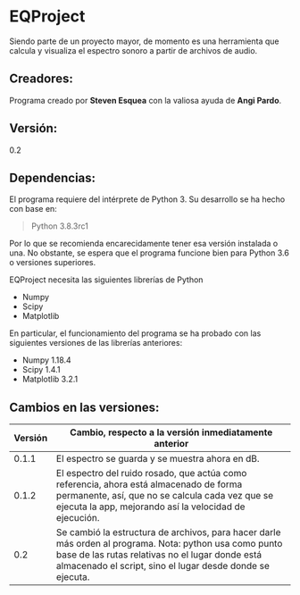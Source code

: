 # **EQProject**
Siendo parte de un proyecto mayor, de momento es una herramienta que calcula y visualiza el espectro sonoro a partir de archivos de audio.

## **Creadores:**
Programa creado por **Steven Esquea** con la valiosa ayuda de **Angi Pardo**.

## **Versión:**
0.2

## **Dependencias:**

El programa requiere del intérprete de Python 3. Su desarrollo se ha hecho con
base en:

> Python 3.8.3rc1

Por lo que se recomienda encarecidamente tener esa versión instalada o una. No
obstante, se espera que el programa funcione bien para Python 3.6 o versiones
superiores.

EQProject necesita las siguientes librerías de Python

* Numpy
* Scipy
* Matplotlib

En particular, el funcionamiento del programa se ha probado con las siguientes
versiones de las librerías anteriores:

* Numpy 1.18.4
* Scipy 1.4.1
* Matplotlib 3.2.1


## **Cambios en las versiones:**

Versión	|	Cambio, respecto a la versión inmediatamente anterior
-------	|	-----------------------------------------------------
0.1.1	|	El espectro se guarda y se muestra ahora en dB.
0.1.2	|	El espectro del ruido rosado, que actúa como referencia, ahora está almacenado de forma permanente, así, que no se calcula cada vez que se ejecuta la app, mejorando así la velocidad de ejecución.
0.2		|	Se cambió la estructura de archivos, para hacer darle más orden al programa. Nota: python usa como punto base de las rutas relativas no el lugar donde está almacenado el script, sino el lugar desde donde se ejecuta.
